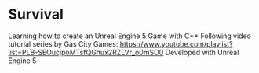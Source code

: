 # Survival
Learning how to create an Unreal Engine 5 Game with C++
Following video tutorial series by Gas City Games:
https://www.youtube.com/playlist?list=PLB-SEOucjpoMTsfQGhux2RZLVr_o0mSO0
Developed with Unreal Engine 5
